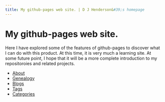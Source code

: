 ```yaml
---
title: My github-pages web site. | D J Henderson&#39;s homepage
---
```


# My github-pages web site.
Here I have explored some of the features of github-pages to discover what I can do with this product.
At this time, it is very much a learning site.
At some future point, I hope that it will be a more complete introduction to my repositoroies and related projects.

* [About](/about.md)
* [Genealogy](/genealogy.html)
* [Blogs](/blogs.html)
* [Tags](/tags.html)
* [Categories](categories.html)
